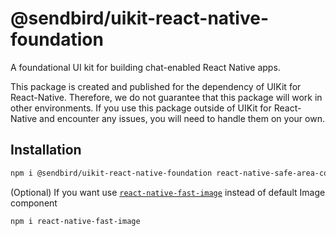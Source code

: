 # @sendbird/uikit-react-native-foundation

A foundational UI kit for building chat-enabled React Native apps.

This package is created and published for the dependency of UIKit for React-Native.
Therefore, we do not guarantee that this package will work in other environments.
If you use this package outside of UIKit for React-Native and encounter any issues, you will need to handle them on your own.

## Installation

```sh
npm i @sendbird/uikit-react-native-foundation react-native-safe-area-context
```

(Optional) If you want use [`react-native-fast-image`](https://github.com/DylanVann/react-native-fast-image) instead of default Image component

```sh
npm i react-native-fast-image
```

